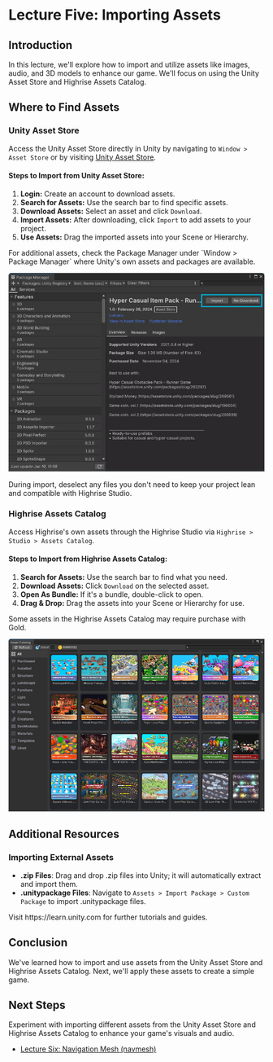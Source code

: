 # Lecture Five: Importing Assets

## Introduction

In this lecture, we'll explore how to import and utilize assets like images, audio, and 3D models to enhance our game. We'll focus on using the Unity Asset Store and Highrise Assets Catalog.

## Where to Find Assets

### Unity Asset Store

Access the Unity Asset Store directly in Unity by navigating to `Window > Asset Store` or by visiting [Unity Asset Store](https://assetstore.unity.com/).

#### Steps to Import from Unity Asset Store:
1. **Login:** Create an account to download assets.
2. **Search for Assets:** Use the search bar to find specific assets.
3. **Download Assets:** Select an asset and click `Download`.
4. **Import Assets:** After downloading, click `Import` to add assets to your project.
5. **Use Assets:** Drag the imported assets into your Scene or Hierarchy.

<Note type="info">
For additional assets, check the Package Manager under `Window > Package Manager` where Unity's own assets and packages are available.
</Note>

![Unity Asset Store](/assets/learn/guides/studio/Lectures/unity-assets-store-import.png)

<Note type="warning">
During import, deselect any files you don't need to keep your project lean and compatible with Highrise Studio.
</Note>

### Highrise Assets Catalog

Access Highrise's own assets through the Highrise Studio via `Highrise > Studio > Assets Catalog`.

#### Steps to Import from Highrise Assets Catalog:
1. **Search for Assets:** Use the search bar to find what you need.
2. **Download Assets:** Click `Download` on the selected asset.
3. **Open As Bundle:** If it's a bundle, double-click to open.
4. **Drag & Drop:** Drag the assets into your Scene or Hierarchy for use.

<Note type="warning">
Some assets in the Highrise Assets Catalog may require purchase with Gold.
</Note>

![Highrise Assets Catalog](/assets/learn/guides/studio/Lectures/assets-catalog-import.png)

## Additional Resources

### Importing External Assets

- **.zip Files**: Drag and drop .zip files into Unity; it will automatically extract and import them.
- **.unitypackage Files**: Navigate to `Assets > Import Package > Custom Package` to import .unitypackage files.

<Note type="info">
Visit https://learn.unity.com for further tutorials and guides.
</Note>

## Conclusion

We've learned how to import and use assets from the Unity Asset Store and Highrise Assets Catalog. Next, we'll apply these assets to create a simple game.

## Next Steps

Experiment with importing different assets from the Unity Asset Store and Highrise Assets Catalog to enhance your game's visuals and audio.

- [Lecture Six: Navigation Mesh (navmesh)](https://create.highrise.game/learn/studio/basics/beginner-guide/lecture-six)
